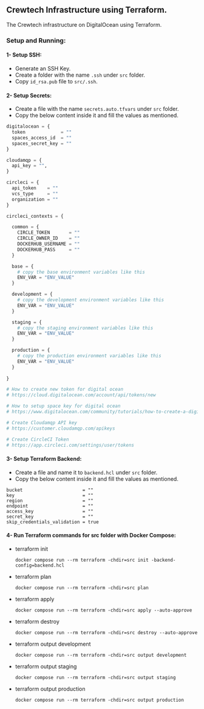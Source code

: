 ## Crewtech Infrastructure using Terraform.

The Crewtech infrastructure on DigitalOcean using Terraform.

### Setup and Running:

#### 1- Setup SSH:

- Generate an SSH Key.
- Create a folder with the name `.ssh` under `src` folder.
- Copy `id_rsa.pub` file to `src/.ssh`.

#### 2- Setup Secrets:

- Create a file with the name `secrets.auto.tfvars` under `src` folder.
- Copy the below content inside it and fill the values as mentioned.

```terraform
digitalocean = {
  token             = ""
  spaces_access_id  = ""
  spaces_secret_key = ""
}

cloudamqp = {
  api_key = "",
}

circleci = {
  api_token    = ""
  vcs_type     = ""
  organization = ""
}

circleci_contexts = {

  common = {
    CIRCLE_TOKEN       = ""
    CIRCLE_OWNER_ID    = ""
    DOCKERHUB_USERNAME = ""
    DOCKERHUB_PASS     = ""
  }

  base = {
    # copy the base environment variables like this
    ENV_VAR = "ENV_VALUE"
  }

  development = {
    # copy the development environment variables like this
    ENV_VAR = "ENV_VALUE"
  }

  staging = {
    # copy the staging environment variables like this
    ENV_VAR = "ENV_VALUE"
  }

  production = {
    # copy the production environment variables like this
    ENV_VAR = "ENV_VALUE"
  }
  
}

# How to create new token for digital ocean
# https://cloud.digitalocean.com/account/api/tokens/new

# How to setup space key for digital ocean
# https://www.digitalocean.com/community/tutorials/how-to-create-a-digitalocean-space-and-api-key

# Create Cloudamqp API key
# https://customer.cloudamqp.com/apikeys

# Create CircleCI Token
# https://app.circleci.com/settings/user/tokens
```

#### 3- Setup Terraform Backend:

- Create a file and name it to `backend.hcl` under `src` folder.
- Copy the below content inside it and fill the values as mentioned.

```hcl
bucket                      = ""
key                         = ""
region                      = ""
endpoint                    = ""
access_key                  = ""
secret_key                  = ""
skip_credentials_validation = true
```

#### 4- Run Terraform commands for src folder with Docker Compose:

- terraform init
    ```shell
    docker compose run --rm terraform -chdir=src init -backend-config=backend.hcl
    ```
- terraform plan
    ```shell
    docker compose run --rm terraform -chdir=src plan
    ```
- terraform apply
    ```shell
    docker compose run --rm terraform -chdir=src apply --auto-approve
    ```
- terraform destroy
    ```shell
    docker compose run --rm terraform -chdir=src destroy --auto-approve
    ```
- terraform output development
    ```shell
    docker compose run --rm terraform -chdir=src output development
    ```
- terraform output staging
    ```shell
    docker compose run --rm terraform -chdir=src output staging
    ```
- terraform output production
    ```shell
    docker compose run --rm terraform -chdir=src output production
    ```
